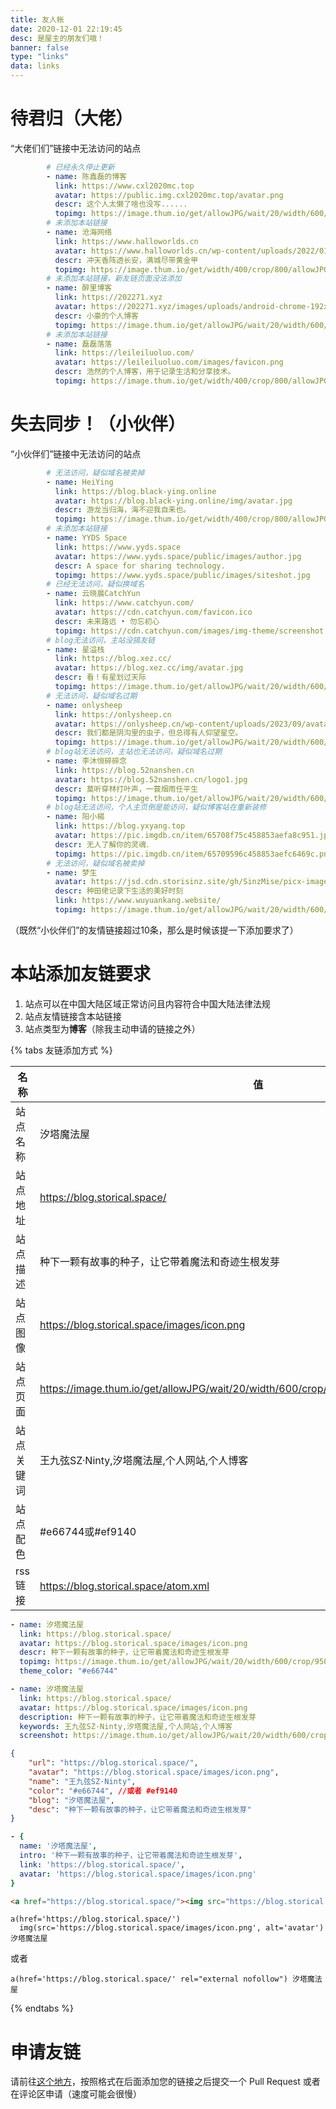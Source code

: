 ```yaml
---
title: 友人帐
date: 2020-12-01 22:19:45
desc: 是屋主的朋友们哦！
banner: false
type: "links"
data: links
---
```

# 待君归（大佬）
“大佬们们”链接中无法访问的站点
```yaml
        # 已经永久停止更新
        - name: 陈鑫磊的博客
          link: https://www.cxl2020mc.top
          avatar: https://public.img.cxl2020mc.top/avatar.png
          descr: 这个人太懒了啥也没写......
          topimg: https://image.thum.io/get/allowJPG/wait/20/width/600/crop/950/https://www.cxl2020mc.top
        # 未添加本站链接
        - name: 沧海网络
          link: https://www.halloworlds.cn
          avatar: https://www.halloworlds.cn/wp-content/uploads/2022/01/1640496399484.png
          descr: 冲天香阵透长安，满城尽带黄金甲
          topimg: https://image.thum.io/get/width/400/crop/800/allowJPG/wait/20/noanimate/https://www.halloworlds.cn
        # 未添加本站链接，新友链页面没法添加
        - name: 醉里博客
          link: https://202271.xyz
          avatar: https://202271.xyz/images/uploads/android-chrome-192x192.png
          descr: 小豪的个人博客
          topimg: https://image.thum.io/get/allowJPG/wait/20/width/600/crop/950/https://202271.xyz
        # 未添加本站链接
        - name: 磊磊落落
          link: https://leileiluoluo.com/
          avatar: https://leileiluoluo.com/images/favicon.png
          descr: 浩然的个人博客，用于记录生活和分享技术。
          topimg: https://image.thum.io/get/width/400/crop/800/allowJPG/wait/20/noanimate/https://leileiluoluo.com/
```
# 失去同步！（小伙伴）
“小伙伴们”链接中无法访问的站点
```yaml
        # 无法访问，疑似域名被卖掉
        - name: HeiYing
          link: https://blog.black-ying.online
          avatar: https://blog.black-ying.online/img/avatar.jpg
          descr: 游龙当归海，海不迎我自来也。
          topimg: https://image.thum.io/get/width/400/crop/800/allowJPG/wait/20/noanimate/https://blog.black-ying.online
        # 未添加本站链接
        - name: YYDS Space
          link: https://www.yyds.space
          avatar: https://www.yyds.space/public/images/author.jpg
          descr: A space for sharing technology.
          topimg: https://www.yyds.space/public/images/siteshot.jpg
        # 已经无法访问，疑似换域名
        - name: 云晓晨CatchYun
          link: https://www.catchyun.com/
          avatar: https://cdn.catchyun.com/favicon.ico
          descr: 未来路远 • 勿忘初心
          topimg: https://cdn.catchyun.com/images/img-theme/screenshot.webp
        # blog无法访问，主站没搞友链
        - name: 星溢栈
          link: https://blog.xez.cc/
          avatar: https://blog.xez.cc/img/avatar.jpg
          descr: 看！有星划过天际
          topimg: https://image.thum.io/get/allowJPG/wait/20/width/600/crop/950/https://blog.xez.cc/
        # 无法访问，疑似域名过期
        - name: onlysheep
          link: https://onlysheep.cn
          avatar: https://onlysheep.cn/wp-content/uploads/2023/09/avatar.jpg
          descr: 我们都是阴沟里的虫子，但总得有人仰望星空。
          topimg: https://image.thum.io/get/allowJPG/wait/20/width/600/crop/950/https://onlysheep.cn
        # blog站无法访问，主站也无法访问，疑似域名过期
        - name: 李沐恒碎碎念
          link: https://blog.52nanshen.cn
          avatar: https://blog.52nanshen.cn/logo1.jpg
          descr: 莫听穿林打叶声，一蓑烟雨任平生
          topimg: https://image.thum.io/get/allowJPG/wait/20/width/600/crop/950/https://blog.52nanshen.cn
        # blog站无法访问，个人主页倒是能访问，疑似博客站在重新装修
        - name: 阳小楊
          link: https://blog.yxyang.top
          avatar: https://pic.imgdb.cn/item/65708f75c458853aefa8c951.jpg
          descr: 无人了解你的灵魂．
          topimg: https://pic.imgdb.cn/item/65709596c458853aefc6469c.png
        # 无法访问，疑似域名被卖掉
        - name: 梦生
          avatar: https://jsd.cdn.storisinz.site/gh/SinzMise/picx-images-hosting@master/zhandiantubiao.7pb701ykp.webp
          descr: 种田佬记录下生活的美好时刻
          link: https://www.wuyuankang.website/
          topimg: https://image.thum.io/get/allowJPG/wait/20/width/600/crop/950/https://www.wuyuankang.website/
```
（既然“小伙伴们”的友情链接超过10条，那么是时候该提一下添加要求了）
# 本站添加友链要求
1. 站点可以在中国大陆区域正常访问且内容符合中国大陆法律法规
2. 站点友情链接含本站链接
3. 站点类型为**博客**（除我主动申请的链接之外）

<div style='user-select: all;-webkit-user-select: all;'>

   {% tabs 友链添加方式 %}
<!-- tab General -->
| 名称      | 值 |
| ----------- | ----------- |
|站点名称|汐塔魔法屋|
|站点地址|https://blog.storical.space/|
|站点描述|种下一颗有故事的种子，让它带着魔法和奇迹生根发芽|
|站点图像|https://blog.storical.space/images/icon.png|
|站点页面|https://image.thum.io/get/allowJPG/wait/20/width/600/crop/950/https://blog.storical.space/|
|站点关键词|王九弦SZ·Ninty,汐塔魔法屋,个人网站,个人博客|
|站点配色|#e66744或#ef9140|
|rss链接|https://blog.storical.space/atom.xml|
<!-- endtab -->
<!-- tab Butterfly(anzhiyu) & MengD -->
```yml
- name: 汐塔魔法屋
  link: https://blog.storical.space/
  avatar: https://blog.storical.space/images/icon.png
  descr: 种下一颗有故事的种子，让它带着魔法和奇迹生根发芽
  topimg: https://image.thum.io/get/allowJPG/wait/20/width/600/crop/950/https://blog.storical.space/
  theme_color: "#e66744"
```
<!-- endtab -->
<!-- tab Volantis -->
```yml
- name: 汐塔魔法屋
  link: https://blog.storical.space/
  avatar: https://blog.storical.space/images/icon.png
  description: 种下一颗有故事的种子，让它带着魔法和奇迹生根发芽
  keywords: 王九弦SZ·Ninty,汐塔魔法屋,个人网站,个人博客
  screenshot: https://image.thum.io/get/allowJPG/wait/20/width/600/crop/950/https://blog.storical.space/
```
<!-- endtab -->
<!-- tab Yun -->
```json
{
    "url": "https://blog.storical.space/",
    "avatar": "https://blog.storical.space/images/icon.png",
    "name": "王九弦SZ·Ninty",
    "color": "#e66744", //或者 #ef9140
    "blog": "汐塔魔法屋", 
    "desc": "种下一颗有故事的种子，让它带着魔法和奇迹生根发芽"
}
```
<!-- endtab -->
<!-- tab fluid -->
```yml
- {
  name: '汐塔魔法屋',
  intro: '种下一颗有故事的种子，让它带着魔法和奇迹生根发芽',
  link: 'https://blog.storical.space/',
  avatar: 'https://blog.storical.space/images/icon.png'
}
```
<!-- endtab -->
<!-- tab Html -->
```html
<a href="https://blog.storical.space/"><img src="https://blog.storical.space/images/icon.png" alt="avatar">汐塔魔法屋</a>
```
<!-- endtab -->
<!-- tab jade -->
```pug
a(href='https://blog.storical.space/')
  img(src='https://blog.storical.space/images/icon.png', alt='avatar') 汐塔魔法屋
```
或者
```pug
a(href='https://blog.storical.space/' rel="external nofollow") 汐塔魔法屋
```
<!-- endtab -->
{% endtabs %}

</div>

# 申请友链
请前往[这个地方](https://github.com/SinzMise/blog/blob/master/source/_data/links.yml)，按照格式在后面添加您的链接之后提交一个 Pull Request
或者在评论区申请（速度可能会很慢）